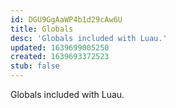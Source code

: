 ```yaml
---
id: DGU9GgAaWP4b1d29cAw6U
title: Globals
desc: 'Globals included with Luau.'
updated: 1639699005250
created: 1639693372523
stub: false
---
```


Globals included with Luau.